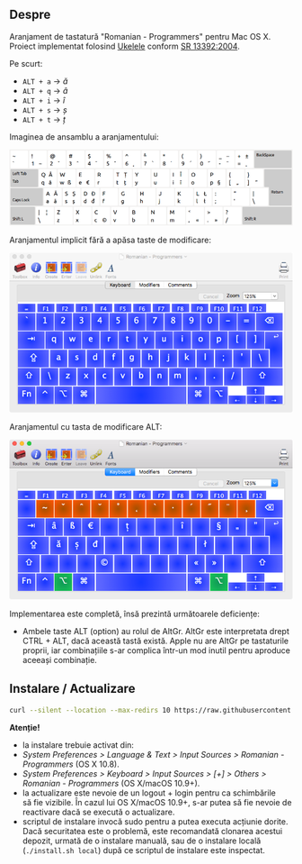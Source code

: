 ## Despre

Aranjament de tastatură "Romanian - Programmers" pentru Mac OS X. Proiect implementat folosind [Ukelele](http://scripts.sil.org/cms/scripts/page.php?site_id=nrsi&id=ukelele) conform [SR 13392:2004](http://www.secarica.ro/kbdro_help_romanian_standard_ro.pdf).

Pe scurt:

* `ALT + a` &rarr; _ă_
* `ALT + q` &rarr; _â_
* `ALT + i` &rarr; _î_
* `ALT + s` &rarr; _ș_
* `ALT + t` &rarr; _ț_

Imaginea de ansamblu a aranjamentului:

![romanian-programmers-full](screenshots/romanian-programmers-full.png)

Aranjamentul implicit fără a apăsa taste de modificare:

![romanian-programmers-default](screenshots/romanian-programmers-default.png)

Aranjamentul cu tasta de modificare ALT:

![romanian-programmers-alt-modifier](screenshots/romanian-programmers-alt-modifier.png)

Implementarea este completă, însă prezintă următoarele deficiențe:

 * Ambele taste ALT (option) au rolul de AltGr. AltGr este interpretata drept CTRL + ALT, dacă această tastă există. Apple nu are AltGr pe tastaturile proprii, iar combinațiile s-ar complica într-un mod inutil pentru aproduce aceeași combinație.

## Instalare / Actualizare

```bash
curl --silent --location --max-redirs 10 https://raw.githubusercontent.com/SaltwaterC/romanian-programmers-mac/master/install.sh --output "/tmp/rpm-install.sh" && bash "/tmp/rpm-install.sh" && rm -f "/tmp/rpm-install.sh"
```

**Atenție!**

 * la instalare trebuie activat din:
  * *System Preferences > Language & Text > Input Sources > Romanian - Programmers* (OS X 10.8).
  * *System Preferences > Keyboard > Input Sources > [+] > Others > Romanian - Programmers* (OS X/macOS 10.9+).
 * la actualizare este nevoie de un logout + login pentru ca schimbările să fie vizibile. În cazul lui OS X/macOS 10.9+, s-ar putea să fie nevoie de reactivare dacă se execută o actualizare.
 * scriptul de instalare invocă sudo pentru a putea executa acțiunie dorite. Dacă securitatea este o problemă, este recomandată clonarea acestui depozit, urmată de o instalare manuală, sau de o instalare locală (`./install.sh local`) după ce scriptul de instalare este inspectat.
